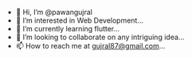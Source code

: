 - 👋 Hi, I’m @pawangujral
- 👀 I’m interested in Web Development...
- 🌱 I’m currently learning flutter...
- 💞️ I’m looking to collaborate on any intriguing idea...
- 📫 How to reach me at gujral87@gmail.com...

<!---
pawangujral/pawangujral is a ✨ special ✨ repository because its `README.md` (this file) appears on your GitHub profile.
You can click the Preview link to take a look at your changes.
--->
